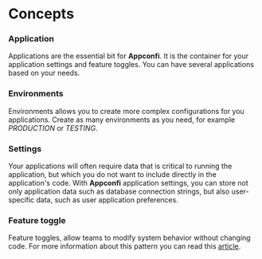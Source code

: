 
# Concepts

### Application 

Applications are the essential bit for **Appconfi**. It is the container for your application settings and feature toggles. You can have several applications based on your needs.

### Environments

Environments allows you to create more complex configurations for you applications. Create as many environments as you need, for example <em>PRODUCTION</em> or <em>TESTING</em>.

### Settings

Your applications will often require data that is critical to running the application, but which you do not want to include directly in the application's code. With **Appconfi** application settings, you can store not only application data such as database connection strings, but also user-specific data, such as user application preferences.  

### Feature toggle

Feature toggles, allow teams to modify system behavior without changing code. For more information about this pattern you can read this [article](https://martinfowler.com/articles/feature-toggles.html).
